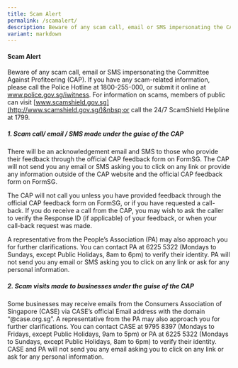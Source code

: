```yaml
---
title: Scam Alert
permalink: /scamalert/
description: Beware of any scam call, email or SMS impersonating the CAP.
variant: markdown
---
```

#### **Scam Alert**

Beware of any scam call, email or SMS impersonating the Committee Against Profiteering (CAP). If you have any scam-related information, please call the Police Hotline at 1800-255-000, or submit it online at <a href="http://www.police.gov.sg/iwitness" target="_blank">www.police.gov.sg/iwitness</a>. For information on scams, members of public can visit&nbsp;[www.scamshield.gov.sg](http://www.scamshield.gov.sg/)&nbsp;or call the 24/7 ScamShield Helpline at 1799.

##### 1.   Scam call/ email / SMS made under the guise of the CAP

There will be an acknowledgement email and SMS to those who provide their feedback through the official CAP feedback form on FormSG. The CAP will not send you any email or SMS asking you to click on any link or provide any information outside of the CAP website and the official CAP feedback form on FormSG. 

The CAP will not call you unless you have provided feedback through the official CAP feedback form on FormSG, or if you have requested a call-back. If you do receive a call from the CAP, you may wish to ask the caller to verify the Response ID (if applicable) of your feedback, or when your call-back request was made.

A representative from the People’s Association (PA) may also approach you for further clarifications. You can contact PA at 6225 5322 (Mondays to Sundays, except Public Holidays, 8am to 6pm) to verify their identity. PA will not send you any email or SMS asking you to click on any link or ask for any personal information.

##### 2.   Scam visits made to businesses under the guise of the CAP

Some businesses may receive emails from the Consumers Association of Singapore (CASE) via CASE’s official Email address
with the domain “@case.org.sg”. A representative from the PA may also approach you for further clarifications. You can contact CASE at 9795 8397 (Mondays to Fridays, except Public Holidays, 9am to 5pm) or PA at 6225 5322 (Mondays to Sundays, except Public Holidays, 8am to 6pm) to verify their identity. CASE and PA will not send you any email asking you to click on any link or ask for any personal information.